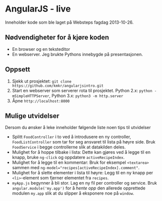 # AngularJS - live

Inneholder kode som ble laget på Websteps fagdag 2013-10-26.

## Nødvendigheter for å kjøre koden

* En browser og en teksteditor
* En webserver. Jeg brukte Pythons innebygde på presentasjonen.

## Oppsett

1. Sjekk ut prosjektet: `git clone https://github.com/kmkr/angularjsintro.git`
1. Start en webserver som serverer rota til prosjektet. Python 2.x: `python -mSimpleHTTPServer`, Python 3.x: `python3 -m http.server`
1. Åpne `http://localhost:8000`

## Mulige utvidelser

Dersom du ønsker å leke inneholder følgende liste noen tips til utvidelser

* Splitt `FoodController` i to ved å introdusere en ny controller, `FoodListController` som tar for seg ansvaret til lista på høyre side. Bruk `FoodService` i begge controllerne slik at datakilden deles.
* Mulighet for å hoppe tilbake i lista: Dette kan gjøres ved å legge til en knapp, bruke `ng-click` og oppdatere `activeRecipeIndex`.
* Mulighet for å legge til en kommentar: Bruk for eksempel `<textarea>` sammen med `ng-model="recipes[activeRecipeIndex].comment"`.
* Mulighet for å slette elementer i lista til høyre: Legg til en ny knapp per `<li>`-element som fjerner elementet fra `recipes`.
* `myApp.js` begynner å bli stor. Lag en ny fil per controller og service. Bruk `angular.module('my.app')` for å _hente opp_ den allerede opprettede modulen `my.app` slik at du slipper å eksponere noe på `window`.